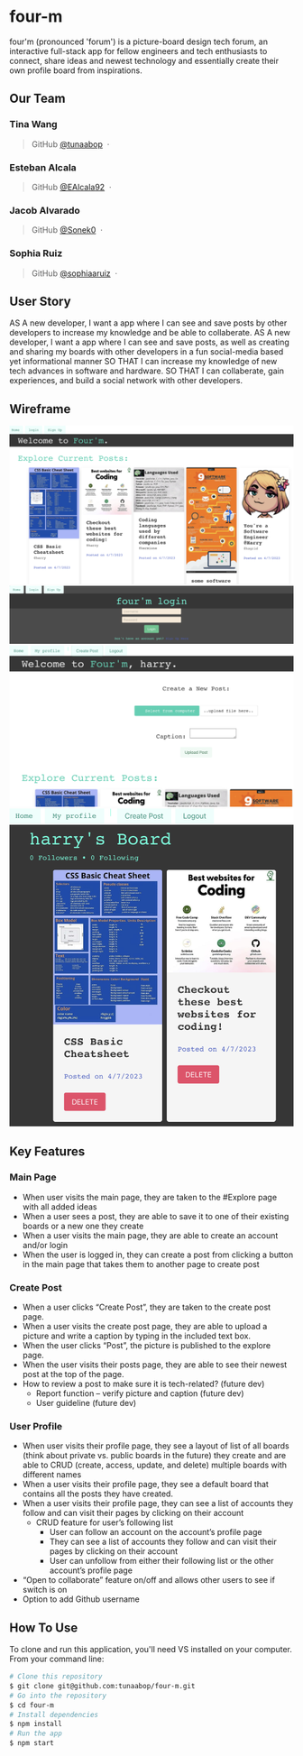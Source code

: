 # four-m
four'm (pronounced 'forum') is a picture-board design tech forum, an interactive full-stack app for fellow engineers and tech enthusiasts to connect, share ideas and newest technology and essentially create their own profile board from inspirations.

## Our Team

### **Tina Wang** ###
> GitHub [@tunaabop](https://github.com/tunaabop) &nbsp;&middot;&nbsp;
### **Esteban Alcala** ###
> GitHub [@EAlcala92](https://github.com/EAlcala92) &nbsp;&middot;&nbsp;
### **Jacob Alvarado** ###
> GitHub [@Sonek0](https://github.com/Sonek0) &nbsp;&middot;&nbsp;
### **Sophia Ruiz** ###
> GitHub [@sophiaaruiz](https://github.com/sophiaruiz) &nbsp;&middot;&nbsp;

## User Story
AS A new developer, I want a app where I can see and save posts by other developers to increase my knowledge and be able to collaberate.
AS A new developer, I want a app where I can see and save posts, as well as creating and sharing my boards with other developers in a fun social-media based yet informational manner
SO THAT I can increase my knowledge of new tech advances in software and hardware.
SO THAT I can collaberate, gain experiences, and build a social network with other developers.

## Wireframe

![Image showing 1 out of 4 screenshots](./wireframes/screenshot_1.png)
![Image showing 2 out of 4 screenshots](./wireframes/screenshot_2.png)
![Image showing 3 out of 4 screenshots](./wireframes/screenshot_3.png)
![Image showing 4 out of 4 screenshots](./wireframes/screenshot_4.png)

## Key Features
### Main Page
-   When user visits the main page, they are taken to the #Explore page with all added ideas
-   When a user sees a post, they are able to save it to one of their existing boards or a new one they create
-   When a user visits the main page, they are able to create an account and/or login
-   When the user is logged in, they can create a post from clicking a button in the main page that takes them to another page to create post

### Create Post
-   When a user clicks “Create Post”, they are taken to the create post page. 
-   When a user visits the create post page, they are able to upload a picture and write a caption by typing in the included text box.
-   When the user clicks “Post”, the picture is published to the explore page.
-   When the user visits their posts page, they are able to see their newest post at the top of the page.
-   How to review a post to make sure it is tech-related? (future dev)
    -   Report function – verify picture and caption (future dev)
    -   User guideline (future dev)

### User Profile
-   When user visits their profile page, they see a layout of list of all boards (think about private vs. public boards in the future) they create and are able to CRUD (create, access, update, and delete) multiple boards with different names
-   When a user visits their profile page, they see a default board that contains all the posts they have created.
-   When a user visits their profile page, they can see a list of accounts they follow and can visit their pages by clicking on their account
    -   CRUD feature for user’s following list
        -   User can follow an account on the account’s profile page
        -   They can see a list of accounts they follow and can visit their pages by clicking on their account
        -   User can unfollow from either their following list or the other account’s profile page
-   “Open to collaborate” feature on/off and allows other users to see if switch is on
-   Option to add Github username 

## How To Use

To clone and run this application, you'll need VS installed on your computer. From your command line:

```bash
# Clone this repository
$ git clone git@github.com:tunaabop/four-m.git
# Go into the repository
$ cd four-m
# Install dependencies
$ npm install
# Run the app
$ npm start
```
